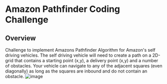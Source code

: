 # Amazon Pathfinder Coding Challenge
## Overview
Challenge to implement Amazons Pathfinder Algorithm for Amazon's self driving vehicles. The self driving vehicle will need to create a path on a 2D-grid that contains a starting point (x,y), a delivery point (x,y) and a number of obstacles. Your vehicle can navigate to any of the adjacent squares (even diagonally) as long as the squares are inbound and do not contain an obstacle.
![image](https://user-images.githubusercontent.com/74190201/174841288-a96fc10c-378f-4833-9076-e885c328d8a5.png)
